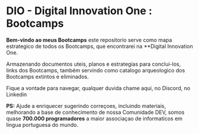 # DIO - Digital Innovation One : Bootcamps
**Bem-vindo ao meus Bootcamps** este repositorio serve como mapa estrategico de todos os Bootcamps, que encontrarei na **Digital Innovation One.

Armazenando documentos uteis, planos e estrategias para conclui-los, links dos Bootcamps, também servindo como catalogo arqueologico dos Bootcamps extintos e eliminados.

Fique a vontade para navegar, qualquer duvida chame aqui, no Discord, no Linkedin

**PS:** Ajude a enriquecer sugerindo correçoes, incluindo materiais, melhorando a base de conhecimento de nossa Comunidade DEV, somos quase **700.000 programadores** a maior associaçao de informaticos em lingua portuguesa do mundo.
